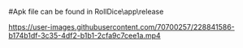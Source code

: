 #Apk file can be found in RollDice\app\release

https://user-images.githubusercontent.com/70700257/228841586-b174b1df-3c35-4df2-b1b1-2cfa9c7cee1a.mp4

